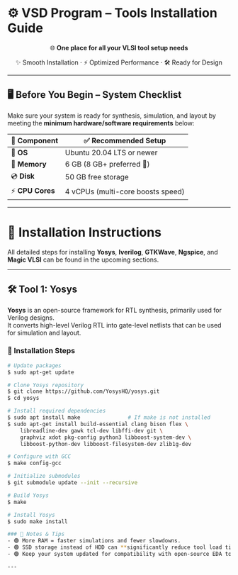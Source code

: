 # ⚙️ VSD Program – Tools Installation Guide  

<div align="center">

🌐 **One place for all your VLSI tool setup needs**  

✨ Smooth Installation · ⚡ Optimized Performance · 🛠️ Ready for Design  

</div>  

---

## 🖥️ **Before You Begin – System Checklist**  

Make sure your system is ready for synthesis, simulation, and layout by meeting the **minimum hardware/software requirements** below:  

<div align="center">

| 🔧 **Component** | ✅ **Recommended Setup** |
|------------------|--------------------------|
| 🐧 **OS**        | Ubuntu 20.04 LTS or newer |
| 💾 **Memory**    | 6 GB (8 GB+ preferred 🚀) |
| 💿 **Disk**      | 50 GB free storage |
| ⚡ **CPU Cores** | 4 vCPUs (multi-core boosts speed) |

</div>  

---

# 📂 Installation Instructions  

All detailed steps for installing **Yosys**, **Iverilog**, **GTKWave**, **Ngspice**, and **Magic VLSI** can be found in the upcoming sections.  

---

## 🛠️ Tool 1: Yosys  

**Yosys** is an open-source framework for RTL synthesis, primarily used for Verilog designs.  
It converts high-level Verilog RTL into gate-level netlists that can be used for simulation and layout.  

### 🔽 Installation Steps  

```bash
# Update packages
$ sudo apt-get update  

# Clone Yosys repository
$ git clone https://github.com/YosysHQ/yosys.git  
$ cd yosys  

# Install required dependencies
$ sudo apt install make               # If make is not installed  
$ sudo apt-get install build-essential clang bison flex \
    libreadline-dev gawk tcl-dev libffi-dev git \
    graphviz xdot pkg-config python3 libboost-system-dev \
    libboost-python-dev libboost-filesystem-dev zlib1g-dev  

# Configure with GCC
$ make config-gcc  

# Initialize submodules
$ git submodule update --init --recursive  

# Build Yosys
$ make  

# Install Yosys
$ sudo make install  

### 📌 Notes & Tips  
- 🟢 More RAM = faster simulations and fewer slowdowns.  
- 🟢 SSD storage instead of HDD can **significantly reduce tool load times**.  
- 🟢 Keep your system updated for compatibility with open-source EDA tools.  

---
